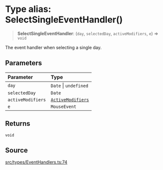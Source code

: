 # Type alias: SelectSingleEventHandler()

> **SelectSingleEventHandler**: (`day`, `selectedDay`, `activeModifiers`, `e`) => `void`

The event handler when selecting a single day.

## Parameters

| Parameter | Type |
| :------ | :------ |
| `day` | `Date` \| `undefined` |
| `selectedDay` | `Date` |
| `activeModifiers` | [`ActiveModifiers`](ActiveModifiers.md) |
| `e` | `MouseEvent` |

## Returns

`void`

## Source

[src/types/EventHandlers.ts:74](https://github.com/gpbl/react-day-picker/blob/9ad13dc72fff814dcf720a62f6e3b5ea38e8af6d/src/types/EventHandlers.ts#L74)
